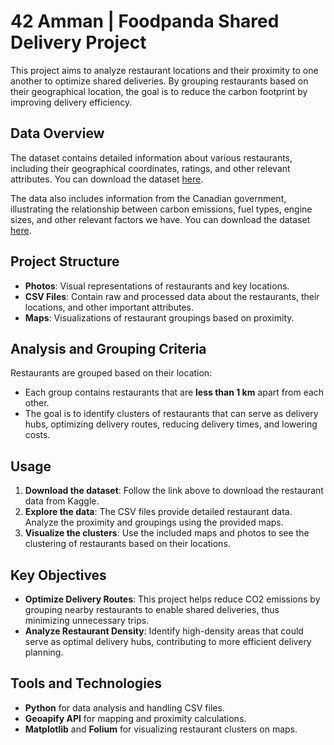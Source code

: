 # 42 Amman | Foodpanda Shared Delivery Project

This project aims to analyze restaurant locations and their proximity to one another to optimize shared deliveries. By grouping restaurants based on their geographical location, the goal is to reduce the carbon footprint by improving delivery efficiency.

## Data Overview
The dataset contains detailed information about various restaurants, including their geographical coordinates, ratings, and other relevant attributes. You can download the dataset [here](https://www.kaggle.com/datasets/hashiromer/all-foodpanda-restaurants). 

The data also includes information from the Canadian government, illustrating the relationship between carbon emissions, fuel types, engine sizes, and other relevant factors we have.
You can download the dataset [here](https://www.kaggle.com/datasets/debajyotipodder/co2-emission-by-vehicles).

## Project Structure
- **Photos**: Visual representations of restaurants and key locations.
- **CSV Files**: Contain raw and processed data about the restaurants, their locations, and other important attributes.
- **Maps**: Visualizations of restaurant groupings based on proximity.

## Analysis and Grouping Criteria
Restaurants are grouped based on their location:
- Each group contains restaurants that are **less than 1 km** apart from each other.
- The goal is to identify clusters of restaurants that can serve as delivery hubs, optimizing delivery routes, reducing delivery times, and lowering costs.

## Usage
1. **Download the dataset**: Follow the link above to download the restaurant data from Kaggle.
2. **Explore the data**: The CSV files provide detailed restaurant data. Analyze the proximity and groupings using the provided maps.
3. **Visualize the clusters**: Use the included maps and photos to see the clustering of restaurants based on their locations.

## Key Objectives
- **Optimize Delivery Routes**: This project helps reduce CO2 emissions by grouping nearby restaurants to enable shared deliveries, thus minimizing unnecessary trips.
- **Analyze Restaurant Density**: Identify high-density areas that could serve as optimal delivery hubs, contributing to more efficient delivery planning.

## Tools and Technologies
- **Python** for data analysis and handling CSV files.
- **Geoapify API** for mapping and proximity calculations.
- **Matplotlib** and **Folium** for visualizing restaurant clusters on maps.
